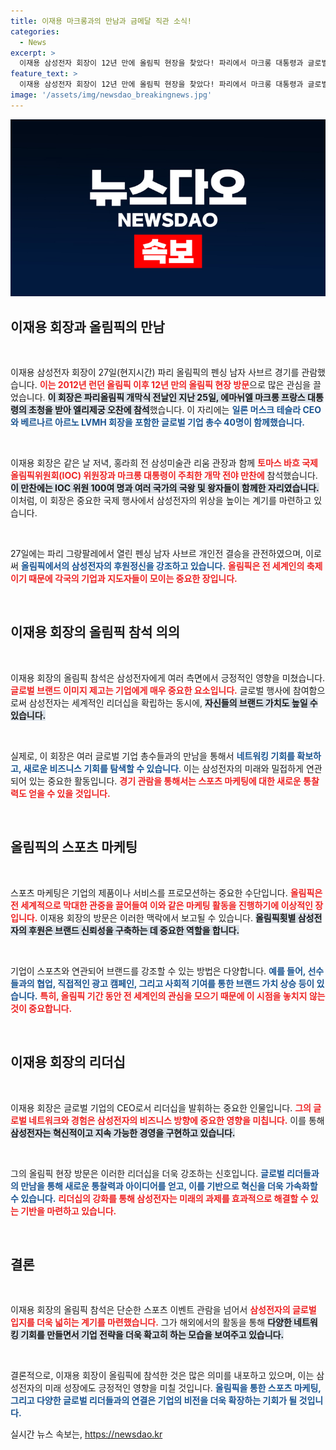 ```yaml
---
title: 이재용 마크롱과의 만남과 금메달 직관 소식!
categories:
  - News
excerpt: >
  이재용 삼성전자 회장이 12년 만에 올림픽 현장을 찾았다! 파리에서 마크롱 대통령과 글로벌 기업 총수들과의 오찬, 그리고 펜싱 결승 관람까지, 그의 일정을 통해 글로벌 경영 리더십을 엿볼 수 있다. 클릭해서 자세히 알아보세요!
feature_text: >
  이재용 삼성전자 회장이 12년 만에 올림픽 현장을 찾았다! 파리에서 마크롱 대통령과 글로벌 기업 총수들과의 오찬, 그리고 펜싱 결승 관람까지, 그의 일정을 통해 글로벌 경영 리더십을 엿볼 수 있다. 클릭해서 자세히 알아보세요!
image: '/assets/img/newsdao_breakingnews.jpg'
---
```


<p><img src="/assets/img/newsdao_breakingnews.jpg" alt="cryptoinkorea 속보" /></p>

<h2 data-ke-size="size26">이재용 회장과 올림픽의 만남</h2>

<p data-ke-size="size16">&nbsp;</p>

<p data-ke-size="size16">이재용 삼성전자 회장이 27일(현지시간) 파리 올림픽의 펜싱 남자 사브르 경기를 관람했습니다. <b><span style="color: #ee2323;">이는 2012년 런던 올림픽 이후 12년 만의 올림픽 현장 방문</span></b>으로 많은 관심을 끌었습니다. <b><span style="background-color: #21538527;">이 회장은 파리올림픽 개막식 전날인 지난 25일, 에마뉘엘 마크롱 프랑스 대통령의 초청을 받아 엘리제궁 오찬에 참석</span></b>했습니다. 이 자리에는 <b><span style="color: #1a5490;">일론 머스크 테슬라 CEO와 베르나르 아르노 LVMH 회장을 포함한 글로벌 기업 총수 40명이 함께했습니다.</span></b> </p>

<p data-ke-size="size16">&nbsp;</p>

<p data-ke-size="size16">이재용 회장은 같은 날 저녁, 홍라희 전 삼성미술관 리움 관장과 함께 <b><span style="color: #ee2323;">토마스 바흐 국제올림픽위원회(IOC) 위원장과 마크롱 대통령이 주최한 개막 전야 만찬에</span></b> 참석했습니다. <b><span style="background-color: #21538527;">이 만찬에는 IOC 위원 100여 명과 여러 국가의 국왕 및 왕자들이 함께한 자리였습니다.</span></b> 이처럼, 이 회장은 중요한 국제 행사에서 삼성전자의 위상을 높이는 계기를 마련하고 있습니다. </p>

<p data-ke-size="size16">&nbsp;</p>

<p data-ke-size="size16">27일에는 파리 그랑팔레에서 열린 펜싱 남자 사브르 개인전 결승을 관전하였으며, 이로써 <b><span style="color: #1a5490;">올림픽에서의 삼성전자의 후원정신을 강조하고 있습니다.</span></b> <b><span style="color: #ee2323;">올림픽은 전 세계인의 축제이기 때문에 각국의 기업과 지도자들이 모이는 중요한 장입니다.</span></b> </p>

<p data-ke-size="size16">&nbsp;</p>

<h2 data-ke-size="size26">이재용 회장의 올림픽 참석 의의</h2>

<p data-ke-size="size16">&nbsp;</p>

<p data-ke-size="size16">이재용 회장의 올림픽 참석은 삼성전자에게 여러 측면에서 긍정적인 영향을 미쳤습니다. <b><span style="color: #ee2323;">글로벌 브랜드 이미지 제고는 기업에게 매우 중요한 요소입니다.</span></b> 글로벌 행사에 참여함으로써 삼성전자는 세계적인 리더십을 확립하는 동시에, <b><span style="background-color: #21538527;">자신들의 브랜드 가치도 높일 수 있습니다.</span></b> </p>

<p data-ke-size="size16">&nbsp;</p>

<p data-ke-size="size16">실제로, 이 회장은 여러 글로벌 기업 총수들과의 만남을 통해서 <b><span style="color: #1a5490;">네트워킹 기회를 확보하고, 새로운 비즈니스 기회를 탐색할 수 있습니다</span></b>. 이는 삼성전자의 미래와 밀접하게 연관되어 있는 중요한 활동입니다. <b><span style="color: #ee2323;">경기 관람을 통해서는 스포츠 마케팅에 대한 새로운 통찰력도 얻을 수 있을 것입니다.</span></b> </p>

<p data-ke-size="size16">&nbsp;</p>

<h2 data-ke-size="size26">올림픽의 스포츠 마케팅</h2>

<p data-ke-size="size16">&nbsp;</p>

<p data-ke-size="size16">스포츠 마케팅은 기업의 제품이나 서비스를 프로모션하는 중요한 수단입니다. <b><span style="color: #ee2323;">올림픽은 전 세계적으로 막대한 관중을 끌어들여 이와 같은 마케팅 활동을 진행하기에 이상적인 장입니다.</span></b> 이재용 회장의 방문은 이러한 맥락에서 보고될 수 있습니다. <b><span style="background-color: #21538527;">올림픽횟별 삼성전자의 후원은 브랜드 신뢰성을 구축하는 데 중요한 역할을 합니다.</span></b> </p>

<p data-ke-size="size16">&nbsp;</p>

<p data-ke-size="size16">기업이 스포츠와 연관되어 브랜드를 강조할 수 있는 방법은 다양합니다. <b><span style="color: #1a5490;">예를 들어, 선수들과의 협업, 직접적인 광고 캠페인, 그리고 사회적 기여를 통한 브랜드 가치 상승 등이 있습니다.</span></b> <b><span style="color: #ee2323;">특히, 올림픽 기간 동안 전 세계인의 관심을 모으기 때문에 이 시점을 놓치지 않는 것이 중요합니다.</span></b> </p>

<p data-ke-size="size16">&nbsp;</p>

<h2 data-ke-size="size26">이재용 회장의 리더십</h2>

<p data-ke-size="size16">&nbsp;</p>

<p data-ke-size="size16">이재용 회장은 글로벌 기업의 CEO로서 리더십을 발휘하는 중요한 인물입니다. <b><span style="color: #ee2323;">그의 글로벌 네트워크와 경험은 삼성전자의 비즈니스 방향에 중요한 영향을 미칩니다.</span></b> 이를 통해 <b><span style="background-color: #21538527;">삼성전자는 혁신적이고 지속 가능한 경영을 구현하고 있습니다.</span></b> </p>

<p data-ke-size="size16">&nbsp;</p>

<p data-ke-size="size16">그의 올림픽 현장 방문은 이러한 리더십을 더욱 강조하는 신호입니다. <b><span style="color: #1a5490;">글로벌 리더들과의 만남을 통해 새로운 통찰력과 아이디어를 얻고, 이를 기반으로 혁신을 더욱 가속화할 수 있습니다.</span></b> <b><span style="color: #ee2323;">리더십의 강화를 통해 삼성전자는 미래의 과제를 효과적으로 해결할 수 있는 기반을 마련하고 있습니다.</span></b> </p>

<p data-ke-size="size16">&nbsp;</p>

<h2 data-ke-size="size26">결론</h2>

<p data-ke-size="size16">&nbsp;</p>

<p data-ke-size="size16">이재용 회장의 올림픽 참석은 단순한 스포츠 이벤트 관람을 넘어서 <b><span style="color: #ee2323;">삼성전자의 글로벌 입지를 더욱 넓히는 계기를 마련했습니다.</span></b> 그가 해외에서의 활동을 통해 <b><span style="background-color: #21538527;">다양한 네트워킹 기회를 만들면서 기업 전략을 더욱 확고히 하는 모습을 보여주고 있습니다.</span></b> </p>

<p data-ke-size="size16">&nbsp;</p>

<p data-ke-size="size16">결론적으로, 이재용 회장이 올림픽에 참석한 것은 많은 의미를 내포하고 있으며, 이는 삼성전자의 미래 성장에도 긍정적인 영향을 미칠 것입니다. <b><span style="color: #1a5490;">올림픽을 통한 스포츠 마케팅, 그리고 다양한 글로벌 리더들과의 연결은 기업의 비전을 더욱 확장하는 기회가 될 것입니다.</span></b> </p>
실시간 뉴스 속보는, <a href="https://newsdao.kr" rel="dofollow">https://newsdao.kr</a>


